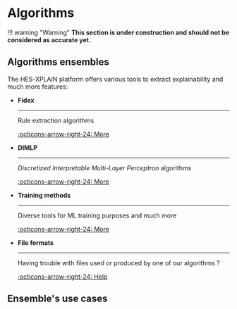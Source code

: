 # Algorithms

!!! warning "Warning"
    **This section is under construction and should not be considered as accurate yet.**

## Algorithms ensembles

The HES-XPLAIN platform offers various tools to extract explainability and much more features: 

<div class="grid cards" markdown>

-   **Fidex**

    ---

    Rule extraction algorithms

    [:octicons-arrow-right-24: More](algorithms/fidex.md)


-   **DIMLP**

    ---

    *Discretized Interpretable Multi-Layer Perceptron* algorithms

    [:octicons-arrow-right-24: More](algorithms/dimlp.md)

-   **Training methods**

    ---

    Diverse tools for ML training purposes and much more

    [:octicons-arrow-right-24: More](algorithms/training-methods.md)


-   **File formats**

    ---

    Having trouble with files used or produced by one of our algorithms ?

    [:octicons-arrow-right-24: Help](algorithms/training-methods.md)

</div>

## Ensemble's use cases




